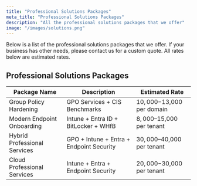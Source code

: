 ```yaml
---
title: "Professional Solutions Packages"
meta_title: "Professional Solutions Packages"
description: "All the professional solutions packages that we offer"
image: "/images/solutions.png"
---
```


Below is a list of the professional solutions packages that we offer. If your business has other needs, please contact us for a custom quote. All rates below are estimated rates.

## Professional Solutions Packages

| Package Name                                                | Description                             | Estimated Rate             |
|-------------------------------------------------------------|-----------------------------------------|----------------------------|
| Group Policy Hardening                                      | GPO Services + CIS Benchmarks           | $10,000-$13,000 per domain |
| Modern Endpoint Onboarding                                  | Intune + Entra ID + BitLocker + WHfB    | $8,000–$15,000  per tenant |
| Hybrid Professional Services                                | GPO + Intune + Entra + Endpoint Security| $30,000–$40,000 per tenant |
| Cloud Professional Services                                 | Intune + Entra + Endpoint Security      | $20,000-$30,000 per tenant |